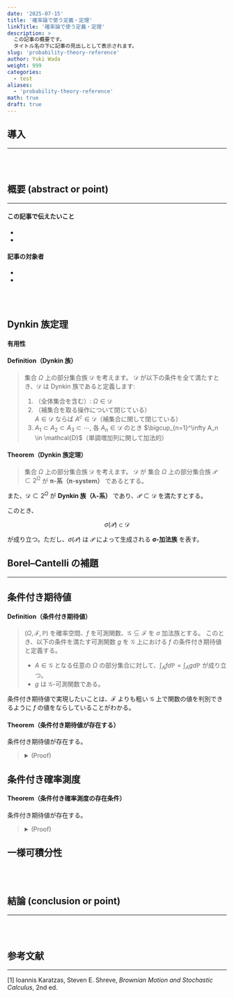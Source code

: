 ```yaml
---
date: '2025-07-15'
title: '確率論で使う定義・定理'
linkTitle: '確率論で使う定義・定理'
description: >
  この記事の概要です。
  タイトル名の下に記事の見出しとして表示されます。
slug: 'probability-theory-reference'
author: Yuki Wada
weight: 999
categories:
  - test
aliases: 
  - 'probability-theory-reference'
math: true
draft: true
---
```




## 導入

----



<br><br>

## 概要 (abstract or point)

----

#### この記事で伝えたいこと

- 
- 

#### 記事の対象者

- 
- 

<br><br>

## Dynkin 族定理

#### 有用性

#### Definition（Dynkin 族）
> 集合 $\Omega$ 上の部分集合族 $\mathcal{D}$ を考えます。
> $\mathcal{D}$ が以下の条件を全て満たすとき、$\mathcal{D}$ は Dynkin 族であると定義します:
> 
> 1. （全体集合を含む）: $\Omega \in \mathcal{D}$
> 1. （補集合を取る操作について閉じている）  
>     $A \in \mathcal{D}$ ならば $A^c \in \mathcal{D}$（補集合に関して閉じている）
> 1. $A_1 \subset A_2 \subset A_3 \subset \cdots$, 各 $A_n \in \mathcal{D}$ のとき
>    $\bigcup_{n=1}^\infty A_n \in \mathcal{D}$（単調増加列に関して加法的）

#### Theorem（Dynkin 族定理）
> 集合 $\Omega$ 上の部分集合族 $\mathcal{D}$ を考えます。
> $\mathcal{D}$ が
集合 $\Omega$ 上の部分集合族 $\mathcal{P} \subset 2^\Omega$ が **π-系（π-system）** であるとする。

また、$\mathcal{D} \subset 2^\Omega$ が **Dynkin 族（λ-系）** であり、$\mathcal{P} \subset \mathcal{D}$ を満たすとする。

このとき、

$$
\sigma(\mathcal{P}) \subset \mathcal{D}
$$

が成り立つ。ただし、$\sigma(\mathcal{P})$ は $\mathcal{P}$ によって生成される **σ-加法族** を表す。


## Borel–Cantelli の補題


----


## 条件付き期待値

#### Definition（条件付き期待値）
> $(\Omega, \mathcal{F}, \mathbb{P})$ を確率空間、$f$ を可測関数、$\mathcal{G} \subseteq \mathcal{F}$ を $\sigma$ 加法族とする。
> このとき、以下の条件を満たす可測関数 $g$ を $\mathcal{G}$ 上における $f$ の条件付き期待値と定義する。
> - $A \in \mathcal{G}$ となる任意の $\Omega$ の部分集合に対して、$\int_{A} f d\mathbb{P} = \int_{A} g d\mathbb{P}$ が成り立つ。
> - $g$ は $\mathcal{G}$-可測関数である。

条件付き期待値で実現したいことは、$\mathcal{F}$ よりも粗い $\mathcal{G}$ 上で関数の値を判別できるように $f$ の値をならしていることがわかる。

#### Theorem（条件付き期待値が存在する）
条件付き期待値が存在する。
> <details><summary>(Proof)</summary><div>
> 
> Radon-Nicodym の定理を使えばよい。
> 
> </div></details>

## 条件付き確率測度


#### Theorem（条件付き確率測度の存在条件）
条件付き期待値が存在する。
> <details><summary>(Proof)</summary><div>
> 
> Radon-Nicodym の定理を使えばよい。
> 
> </div></details>

## 一様可積分性



<br><br>

## 結論 (conclusion or point)

----



<br><br>

## 参考文献

----

[1] Ioannis Karatzas, Steven E. Shreve, *Brownian Motion and Stochastic Calculus*, 2nd ed.